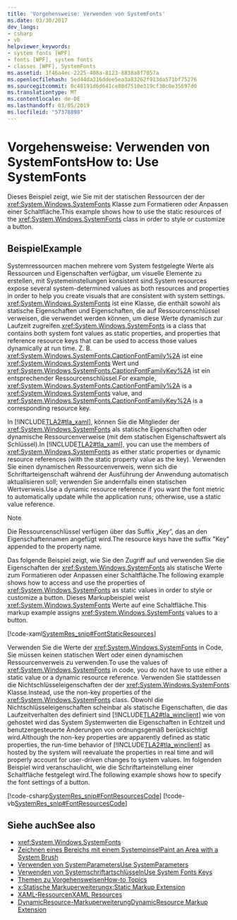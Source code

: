 ```yaml
---
title: 'Vorgehensweise: Verwenden von SystemFonts'
ms.date: 03/30/2017
dev_langs:
- csharp
- vb
helpviewer_keywords:
- system fonts [WPF]
- fonts [WPF], system fonts
- classes [WPF], SystemFonts
ms.assetid: 3f46a4ec-2225-408a-8123-8838a8f7057a
ms.openlocfilehash: 5ed44da316ddee5ea3a83262f913da571bf75276
ms.sourcegitcommit: 0c48191d6d641ce88d7510e319cf38c0e35697d0
ms.translationtype: MT
ms.contentlocale: de-DE
ms.lasthandoff: 03/05/2019
ms.locfileid: "57378898"
---
```

# <a name="how-to-use-systemfonts"></a><span data-ttu-id="546a7-102">Vorgehensweise: Verwenden von SystemFonts</span><span class="sxs-lookup"><span data-stu-id="546a7-102">How to: Use SystemFonts</span></span>
<span data-ttu-id="546a7-103">Dieses Beispiel zeigt, wie Sie mit der statischen Ressourcen der der <xref:System.Windows.SystemFonts> Klasse zum Formatieren oder Anpassen einer Schaltfläche.</span><span class="sxs-lookup"><span data-stu-id="546a7-103">This example shows how to use the static resources of the <xref:System.Windows.SystemFonts> class in order to style or customize a button.</span></span>  
  
## <a name="example"></a><span data-ttu-id="546a7-104">Beispiel</span><span class="sxs-lookup"><span data-stu-id="546a7-104">Example</span></span>  
 <span data-ttu-id="546a7-105">Systemressourcen machen mehrere vom System festgelegte Werte als Ressourcen und Eigenschaften verfügbar, um visuelle Elemente zu erstellen, mit Systemeinstellungen konsistent sind.</span><span class="sxs-lookup"><span data-stu-id="546a7-105">System resources expose several system-determined values as both resources and properties in order to help you create visuals that are consistent with system settings.</span></span> <span data-ttu-id="546a7-106"><xref:System.Windows.SystemFonts> ist eine Klasse, die enthält sowohl als statische Eigenschaften und Eigenschaften, die auf Ressourcenschlüssel verweisen, die verwendet werden können, um diese Werte dynamisch zur Laufzeit zugreifen.</span><span class="sxs-lookup"><span data-stu-id="546a7-106"><xref:System.Windows.SystemFonts> is a class that contains both system font values as static properties, and properties that reference resource keys that can be used to access those values dynamically at run time.</span></span> <span data-ttu-id="546a7-107">Z. B. <xref:System.Windows.SystemFonts.CaptionFontFamily%2A> ist eine <xref:System.Windows.SystemFonts> Wert und <xref:System.Windows.SystemFonts.CaptionFontFamilyKey%2A> ist ein entsprechender Ressourcenschlüssel.</span><span class="sxs-lookup"><span data-stu-id="546a7-107">For example, <xref:System.Windows.SystemFonts.CaptionFontFamily%2A> is a <xref:System.Windows.SystemFonts> value, and <xref:System.Windows.SystemFonts.CaptionFontFamilyKey%2A> is a corresponding resource key.</span></span>  
  
 <span data-ttu-id="546a7-108">In [!INCLUDE[TLA2#tla_xaml](../../../../includes/tla2sharptla-xaml-md.md)], können Sie die Mitglieder der <xref:System.Windows.SystemFonts> als statische Eigenschaften oder dynamische Ressourcenverweise (mit dem statischen Eigenschaftswert als Schlüssel).</span><span class="sxs-lookup"><span data-stu-id="546a7-108">In [!INCLUDE[TLA2#tla_xaml](../../../../includes/tla2sharptla-xaml-md.md)], you can use the members of <xref:System.Windows.SystemFonts> as either static properties or dynamic resource references (with the static property value as the key).</span></span> <span data-ttu-id="546a7-109">Verwenden Sie einen dynamischen Ressourcenverweis, wenn sich die Schriftarteigenschaft während der Ausführung der Anwendung automatisch aktualisieren soll; verwenden Sie andernfalls einen statischen Wertverweis.</span><span class="sxs-lookup"><span data-stu-id="546a7-109">Use a dynamic resource reference if you want the font metric to automatically update while the application runs; otherwise, use a static value reference.</span></span>  
  
> [!NOTE]
>  <span data-ttu-id="546a7-110">Die Ressourcenschlüssel verfügen über das Suffix „Key“, das an den Eigenschaftennamen angefügt wird.</span><span class="sxs-lookup"><span data-stu-id="546a7-110">The resource keys have the suffix "Key" appended to the property name.</span></span>  
  
 <span data-ttu-id="546a7-111">Das folgende Beispiel zeigt, wie Sie den Zugriff auf und verwenden Sie die Eigenschaften der <xref:System.Windows.SystemFonts> als statische Werte zum Formatieren oder Anpassen einer Schaltfläche.</span><span class="sxs-lookup"><span data-stu-id="546a7-111">The following example shows how to access and use the properties of <xref:System.Windows.SystemFonts> as static values in order to style or customize a button.</span></span> <span data-ttu-id="546a7-112">Dieses Markupbeispiel weist <xref:System.Windows.SystemFonts> Werte auf eine Schaltfläche.</span><span class="sxs-lookup"><span data-stu-id="546a7-112">This markup example assigns <xref:System.Windows.SystemFonts> values to a button.</span></span>  
  
 [!code-xaml[SystemRes_snip#FontStaticResources](~/samples/snippets/csharp/VS_Snippets_Wpf/SystemRes_snip/CSharp/Pane1.xaml#fontstaticresources)]  
  
 <span data-ttu-id="546a7-113">Verwenden Sie die Werte der <xref:System.Windows.SystemFonts> in Code, Sie müssen keinen statischen Wert oder einen dynamischen Ressourcenverweis zu verwenden.</span><span class="sxs-lookup"><span data-stu-id="546a7-113">To use the values of <xref:System.Windows.SystemFonts> in code, you do not have to use either a static value or a dynamic resource reference.</span></span> <span data-ttu-id="546a7-114">Verwenden Sie stattdessen die Nichtschlüsseleigenschaften der der <xref:System.Windows.SystemFonts> Klasse.</span><span class="sxs-lookup"><span data-stu-id="546a7-114">Instead, use the non-key properties of the <xref:System.Windows.SystemFonts> class.</span></span> <span data-ttu-id="546a7-115">Obwohl die Nichtschlüsseleigenschaften scheinbar als statische Eigenschaften, die das Laufzeitverhalten des definiert sind [!INCLUDE[TLA2#tla_winclient](../../../../includes/tla2sharptla-winclient-md.md)] wie von gehostet wird das System Systemwerten die Eigenschaften in Echtzeit und benutzergesteuerte Änderungen von ordnungsgemäß berücksichtigt wird.</span><span class="sxs-lookup"><span data-stu-id="546a7-115">Although the non-key properties are apparently defined as static properties, the run-time behavior of [!INCLUDE[TLA2#tla_winclient](../../../../includes/tla2sharptla-winclient-md.md)] as hosted by the system will reevaluate the properties in real time and will properly account for user-driven changes to system values.</span></span> <span data-ttu-id="546a7-116">Im folgenden Beispiel wird veranschaulicht, wie die Schriftarteinstellung einer Schaltfläche festgelegt wird.</span><span class="sxs-lookup"><span data-stu-id="546a7-116">The following example shows how to specify the font settings of a button.</span></span>  
  
 [!code-csharp[SystemRes_snip#FontResourcesCode](~/samples/snippets/csharp/VS_Snippets_Wpf/SystemRes_snip/CSharp/Pane1.xaml.cs#fontresourcescode)]
 [!code-vb[SystemRes_snip#FontResourcesCode](~/samples/snippets/visualbasic/VS_Snippets_Wpf/SystemRes_snip/VisualBasic/Pane1.xaml.vb#fontresourcescode)]  
  
## <a name="see-also"></a><span data-ttu-id="546a7-117">Siehe auch</span><span class="sxs-lookup"><span data-stu-id="546a7-117">See also</span></span>
- <xref:System.Windows.SystemFonts>
- [<span data-ttu-id="546a7-118">Zeichnen eines Bereichs mit einem Systempinsel</span><span class="sxs-lookup"><span data-stu-id="546a7-118">Paint an Area with a System Brush</span></span>](../graphics-multimedia/how-to-paint-an-area-with-a-system-brush.md)
- [<span data-ttu-id="546a7-119">Verwenden von SystemParameters</span><span class="sxs-lookup"><span data-stu-id="546a7-119">Use SystemParameters</span></span>](how-to-use-systemparameters.md)
- [<span data-ttu-id="546a7-120">Verwenden von Systemschriftartschlüsseln</span><span class="sxs-lookup"><span data-stu-id="546a7-120">Use System Fonts Keys</span></span>](how-to-use-system-fonts-keys.md)
- [<span data-ttu-id="546a7-121">Themen zu Vorgehensweisen</span><span class="sxs-lookup"><span data-stu-id="546a7-121">How-to Topics</span></span>](resources-how-to-topics.md)
- [<span data-ttu-id="546a7-122">x:Statische Markuperweiterung</span><span class="sxs-lookup"><span data-stu-id="546a7-122">x:Static Markup Extension</span></span>](../../xaml-services/x-static-markup-extension.md)
- [<span data-ttu-id="546a7-123">XAML-Ressourcen</span><span class="sxs-lookup"><span data-stu-id="546a7-123">XAML Resources</span></span>](xaml-resources.md)
- [<span data-ttu-id="546a7-124">DynamicResource-Markuperweiterung</span><span class="sxs-lookup"><span data-stu-id="546a7-124">DynamicResource Markup Extension</span></span>](dynamicresource-markup-extension.md)
